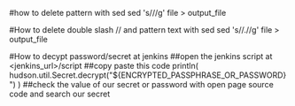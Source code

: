 #how to delete pattern with sed
sed 's/<pattern>//g' file > output_file

#How to delete double slash // and pattern text with sed
sed 's/\/.<pattern>//g' file > output_file

#How to decypt password/secret at jenkins
##open the jenkins script at <jenkins_url>/script
##copy paste this code println( hudson.util.Secret.decrypt("${ENCRYPTED_PASSPHRASE_OR_PASSWORD}") )
##check the value of our secret or password with open page source code and search our secret
